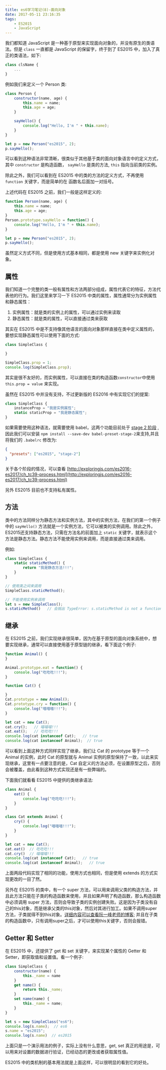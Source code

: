 ```yaml
---
title: es6学习笔记(8)-面向对象
date: 2017-05-11 23:16:35
tags:
    - ES2015
    - JavaScript
---
```

我们都知道 JavaScript 是一种基于原型来实现面向对象的，并没有原生的类语法。但是 `class` 一直都是 JavaScript 的保留字，终于到了 ES2015 中，加入了真正的类语法，如下:

```javascript
class clsName {
    ...
}
```

例如我们来定义一个 Person 类:

```javascript
class Person {
    constructor(name, age) {
        this.name = name;
        this.age = age;
    }

    sayHello() {
        console.log("Hello, I'm " + this.name);
    }
}

let p = new Person("es2015", 2);
p.sayHello();   
```

可以看到这种语法非常清晰，很类似于其他基于类的面向对象语言中的定义方式，其中 `constructor` 是构造函数， `sayHello` 是类的方法, `this` 指向当前类的实例。

除此之外，我们可以看到在 ES2015 中的类的方法的定义方式，不再使用 `function` 关键字，而是简单的在 函数名后面加一对括号。

上述代码在 ES2015 之前，我们一般是这样定义的:

```javascript
function Person(name, age) {
    this.name = name;
    this.age = age;
}
Person.prototype.sayHello = function() {
    console.log("Hello, I'm " + this.name);
}

let p = new Person("es2015", 2);
p.sayHello();
```

虽然定义方式不同，但是使用方式基本相同，都是使用 new 关键字来实例化对象。

## 属性

我们知道一个完整的类一般有属性和方法两部分组成，属性代表它的特征，方法代表他的行为。我们这里来学习一下 ES2015 中类的属性，属性通常分为实例属性和静态属性：

1. 实例属性：就是类的实例上的属性，可以通过实例来读取
2. 静态属性：就是类的属性，可以直接通过类来获取

其实在 ES2015 中是不支持像其他语言的面向对象那样直接在类中定义属性的，要想实现静态属性可以使用下面的方式:

```javascript
class SimpleClass {

}

SimpleClass.prop = 1;
console.log(SimpleClass.prop);  
```

其实是很不友好的，而实例属性，可以直接在类的构造函数`constructor`中使用`this.prop = value` 来实现。

虽然在 ES2015 中并没有支持，不过更新版的 ES2016 中有实现它们的提案:

```javascript
class SimpleClass {
    instanceProp = "我是实例属性";
    static staticProp = "我是静态属性";
}
```

如果需要使用这种语法，就需要使用 babel，这两个功能目前处于 [stage 2 阶段](https://github.com/tc39/proposal-class-public-fields) , 因此我们可以安装 `npm install --save-dev babel-preset-stage-2`来支持,并且将我们的 `.babelrc` 修改为:

```json
{
  "presets": ["es2015", "stage-2"]
}
```

关于各个阶段的情况，可以查看 [http://exploringjs.com/es2016-es2017/ch_tc39-process.html](http://exploringjs.com/es2016-es2017/ch_tc39-process.html)

另外 ES2015 目前也不支持私有属性。

## 方法

类中的方法同样分为静态方法和实例方法，其中的实例方法，在我们的第一个例子中的 `sayHello()` 方法就是一个实例方法，它可以被类的实例调用。除此之外，ES2015还支持静态方法，只需在方法名的前面加上 `static` 关键字，就表示这个方法是静态方法。静态方法不能使用实例来调用，而是直接通过类来调用。

例如:

```javascript
class SimpleClass {
    static staticMethod() {
        return "我是静态方法!!!";
    }
}

// 使用类之间来调用
SimpleClass.staticMethod();

// 不能使用实例来调用
let s = new SimpleClass();
s.staticMethod()   // 会抛出 TypeError: s.staticMethod is not a function
```


## 继承

在 ES2015 之前，我们实现继承很简单，因为在基于原型的面向对象系统中，想要实现继承，通常可以直接使用基于原型链的继承，看下面这个例子:

```javascript
function Animal() {
}

Animal.prototype.eat = function() {
    console.log("吃吃吃!!!");
}

function Cat() {

}
Cat.prototype = new Animal();
Cat.prototype.cry = function() {
    console.log("喵喵喵!!!");
}

let cat = new Cat();
cat.cry();   // 喵喵喵!!!
cat.eat();   // 吃吃吃!!!
console.log(cat instanceof Cat);   // true
console.log(cat instanceof Animal);  // true
```

可以看到上面这种方式同样实现了继承，我们让 Cat 的 prototype 等于一个 Animal 的实例，此时 Cat 的原型就与 Animal 实例的原型保持了一致，以此来实现继承，这里有一点要注意的是，Cat 自定义的方法必须，在设置原型之后，否则会被覆盖，由此看到这种方式实现还是有一些弊端的。

下面我们就看看 ES2015 中提供的类继承语法:

```javascript
class Animal {
    eat() {
        console.log("吃吃吃!!!");
    }
}

class Cat extends Animal {
    cry() {
        console.log("喵喵喵!!!");
    }
}

let cat = new Cat();
cat.eat()  // 吃吃吃!!!
cat.cry()  // 喵喵喵!!!
console.log(cat instanceof Cat);   // true
console.log(cat instanceof Animal);   // true
```

上面两段代码实现了相同的功能，使用方式也相同，但是使用 extends 的方式实现更改的一目了然。

另外在 ES2015 的类中，有一个 super 方法，可以用来调用父类的构造方法，并且此方法只能在子类的构造函数来使用，并且如果声明了构造函数，那么构造函数中必须调用 super 方法，否则会导致子类的实例创建失败。这是因为子类没有自己的this对象，而是继承父类的this对象，然后对其进行加工。如果不调用super方法，子类就得不到this对象。[详细内容可以查看阮一峰老师的博客](http://es6.ruanyifeng.com/#docs/class#原生构造函数的继承); 并且在子类的构造函数中，只有调用super之后，才可以使用this关键字，否则会报错。

## Getter 和 Setter

在 ES2015 中，还提供了 get 和 set 关键字，来实现某个属性的 Getter 和 Setter，即获取值和设置值。看一个例子:

```javascript
class SimpleClass {
    constructor(name) {
        this._name = name
    }
    get name() {
        return this._name;
    }
    set name(name) {
        this._name = name;
    }
}

let s = new SimpleClass("es6");
console.log(s.name);  // es6
s.name = "es2015";
console.log(s.name)  // es2015
```

上面只是一个演示用法的例子，实际上没有什么意思，get, set 真正的用途是，可以用来对设置的数据进行验证，已经动态的更改或者获取属性值。

ES2015 中的类机制的基本用法就是上面这样，可以很明显的看到它的好处。
